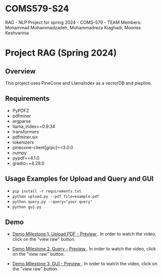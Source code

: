 # COMS579-S24
RAG - NLP Project for spring 2024 - COMS-579 - TEAM Members: Mohammad Mohammadzadeh, Mohammadreza Kiaghadi, Moones Keshvarinia

# Project RAG (Spring 2024)


## Overview

This project uses PineCone and  LlamaIndex as a  vectorDB and piepline.

## Requirements 
- PyPDF2
- pdfminer
- argparse
- llama_index==0.9.34
- transformers
- pdfminer.six
- tokenizers
- pinecone-client[grpc]==3.0.0
- numpy
- pypdf==4.1.0
- gradio~=4.29.0


## Usage Examples for Upload and Query and GUI
- `pip install -r requirements.txt` 
- `python upload.py --pdf_file=example.pdf`
- `python query.py --query="your query"`
- `python gui.py`


## Demo
- [Demo Milestone 1, Upload PDF - Preview ](https://github.com/mohammadzadeh74/NLP-project/blob/main/Part1.mp4/) . In order to watch the video, click on the "view raw" button.
  
- [Demo Milestone 2, Query - Preview ](https://github.com/mohammadzadeh74/NLP-project/blob/main/part2.mp4/) . In order to watch the video, click on the "view raw" button.

- [Demo Milestone 3, GUI - Preview ](Part3_GUI_demo.mp4) . In order to watch the video, click on the "view raw" button.
